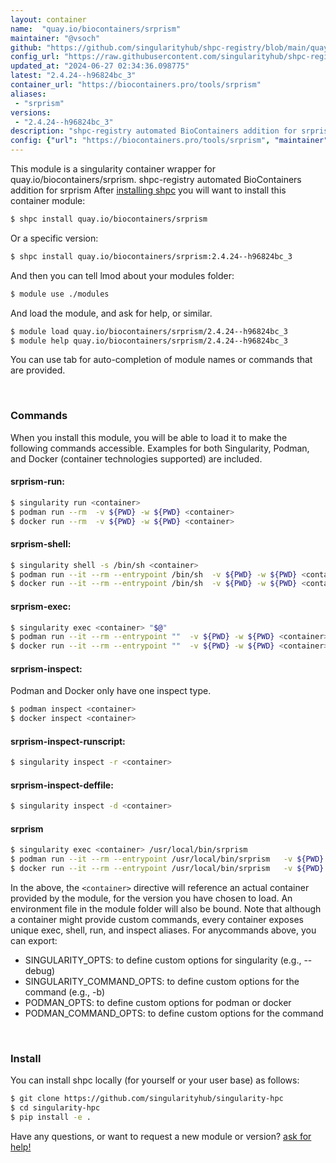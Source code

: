 ```yaml
---
layout: container
name:  "quay.io/biocontainers/srprism"
maintainer: "@vsoch"
github: "https://github.com/singularityhub/shpc-registry/blob/main/quay.io/biocontainers/srprism/container.yaml"
config_url: "https://raw.githubusercontent.com/singularityhub/shpc-registry/main/quay.io/biocontainers/srprism/container.yaml"
updated_at: "2024-06-27 02:34:36.098775"
latest: "2.4.24--h96824bc_3"
container_url: "https://biocontainers.pro/tools/srprism"
aliases:
 - "srprism"
versions:
 - "2.4.24--h96824bc_3"
description: "shpc-registry automated BioContainers addition for srprism"
config: {"url": "https://biocontainers.pro/tools/srprism", "maintainer": "@vsoch", "description": "shpc-registry automated BioContainers addition for srprism", "latest": {"2.4.24--h96824bc_3": "sha256:9d7ea3b9088ef3edf397328aafcfe7098094874d08d062333d45a735aa83955d"}, "tags": {"2.4.24--h96824bc_3": "sha256:9d7ea3b9088ef3edf397328aafcfe7098094874d08d062333d45a735aa83955d"}, "docker": "quay.io/biocontainers/srprism", "aliases": {"srprism": "/usr/local/bin/srprism"}}
---
```


This module is a singularity container wrapper for quay.io/biocontainers/srprism.
shpc-registry automated BioContainers addition for srprism
After [installing shpc](#install) you will want to install this container module:


```bash
$ shpc install quay.io/biocontainers/srprism
```

Or a specific version:

```bash
$ shpc install quay.io/biocontainers/srprism:2.4.24--h96824bc_3
```

And then you can tell lmod about your modules folder:

```bash
$ module use ./modules
```

And load the module, and ask for help, or similar.

```bash
$ module load quay.io/biocontainers/srprism/2.4.24--h96824bc_3
$ module help quay.io/biocontainers/srprism/2.4.24--h96824bc_3
```

You can use tab for auto-completion of module names or commands that are provided.

<br>

### Commands

When you install this module, you will be able to load it to make the following commands accessible.
Examples for both Singularity, Podman, and Docker (container technologies supported) are included.

#### srprism-run:

```bash
$ singularity run <container>
$ podman run --rm  -v ${PWD} -w ${PWD} <container>
$ docker run --rm  -v ${PWD} -w ${PWD} <container>
```

#### srprism-shell:

```bash
$ singularity shell -s /bin/sh <container>
$ podman run --it --rm --entrypoint /bin/sh  -v ${PWD} -w ${PWD} <container>
$ docker run --it --rm --entrypoint /bin/sh  -v ${PWD} -w ${PWD} <container>
```

#### srprism-exec:

```bash
$ singularity exec <container> "$@"
$ podman run --it --rm --entrypoint ""  -v ${PWD} -w ${PWD} <container> "$@"
$ docker run --it --rm --entrypoint ""  -v ${PWD} -w ${PWD} <container> "$@"
```

#### srprism-inspect:

Podman and Docker only have one inspect type.

```bash
$ podman inspect <container>
$ docker inspect <container>
```

#### srprism-inspect-runscript:

```bash
$ singularity inspect -r <container>
```

#### srprism-inspect-deffile:

```bash
$ singularity inspect -d <container>
```


#### srprism

```bash
$ singularity exec <container> /usr/local/bin/srprism
$ podman run --it --rm --entrypoint /usr/local/bin/srprism   -v ${PWD} -w ${PWD} <container> -c " $@"
$ docker run --it --rm --entrypoint /usr/local/bin/srprism   -v ${PWD} -w ${PWD} <container> -c " $@"
```



In the above, the `<container>` directive will reference an actual container provided
by the module, for the version you have chosen to load. An environment file in the
module folder will also be bound. Note that although a container
might provide custom commands, every container exposes unique exec, shell, run, and
inspect aliases. For anycommands above, you can export:

 - SINGULARITY_OPTS: to define custom options for singularity (e.g., --debug)
 - SINGULARITY_COMMAND_OPTS: to define custom options for the command (e.g., -b)
 - PODMAN_OPTS: to define custom options for podman or docker
 - PODMAN_COMMAND_OPTS: to define custom options for the command

<br>

### Install

You can install shpc locally (for yourself or your user base) as follows:

```bash
$ git clone https://github.com/singularityhub/singularity-hpc
$ cd singularity-hpc
$ pip install -e .
```

Have any questions, or want to request a new module or version? [ask for help!](https://github.com/singularityhub/singularity-hpc/issues)